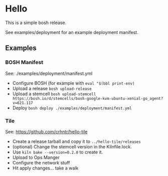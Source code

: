 # Hello

This is a simple bosh release.

See examples/deployment for an example deployment manifest.

## Examples

### BOSH Manifest

See: ./examples/deployment/manifest.yml

- Configure BOSH (for example with `eval "$(bbl print-env)`
- Upload a release `bosh upload-release`
- Upload a stemcell  `bosh upload-stemcell https://bosh.io/d/stemcells/bosh-google-kvm-ubuntu-xenial-go_agent?v=621.117`
- Deploy `bosh deploy ./examples/deployment/manifest.yml`

### Tile

See: https://github.com/crhntr/hello-tile

- Create a release tarball and copy it to `../hello-tile/releases`
- (optional) Change the stemcell version in the Kilnfile.lock.
- Use `kiln bake --version=0.2.0` to create it.
- Upload to Ops Manger
- Configure the network stuff
- Hit apply changes... take a walk
